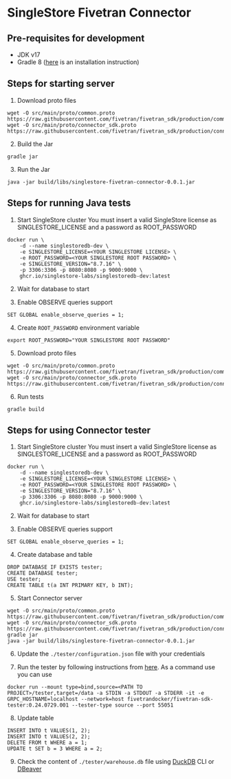 # SingleStore Fivetran Connector

## Pre-requisites for development

- JDK v17
- Gradle 8 ([here](https://gradle.org/install/#manually) is an installation instruction)

## Steps for starting server

1. Download proto files

```
wget -O src/main/proto/common.proto https://raw.githubusercontent.com/fivetran/fivetran_sdk/production/common.proto
wget -O src/main/proto/connector_sdk.proto https://raw.githubusercontent.com/fivetran/fivetran_sdk/production/connector_sdk.proto
```

2. Build the Jar

```
gradle jar
```

3. Run the Jar

```
java -jar build/libs/singlestore-fivetran-connector-0.0.1.jar
```

## Steps for running Java tests

1. Start SingleStore cluster
   You must insert a valid SingleStore license as SINGLESTORE_LICENSE and a password as
   ROOT_PASSWORD

```
docker run \
    -d --name singlestoredb-dev \
    -e SINGLESTORE_LICENSE=<YOUR SINGLESTORE LICENSE> \
    -e ROOT_PASSWORD=<YOUR SINGLESTORE ROOT PASSWORD> \
    -e SINGLESTORE_VERSION="8.7.16" \
    -p 3306:3306 -p 8080:8080 -p 9000:9000 \
    ghcr.io/singlestore-labs/singlestoredb-dev:latest
```

2. Wait for database to start

3. Enable OBSERVE queries support

```
SET GLOBAL enable_observe_queries = 1;
```

4. Create `ROOT_PASSWORD` environment variable

```
export ROOT_PASSWORD="YOUR SINGLESTORE ROOT PASSWORD"
```

5. Download proto files

```
wget -O src/main/proto/common.proto https://raw.githubusercontent.com/fivetran/fivetran_sdk/production/common.proto
wget -O src/main/proto/connector_sdk.proto https://raw.githubusercontent.com/fivetran/fivetran_sdk/production/connector_sdk.proto
```

6. Run tests

```
gradle build
```

## Steps for using Connector tester

1. Start SingleStore cluster
   You must insert a valid SingleStore license as SINGLESTORE_LICENSE and a password as
   ROOT_PASSWORD

```
docker run \
    -d --name singlestoredb-dev \
    -e SINGLESTORE_LICENSE=<YOUR SINGLESTORE LICENSE> \
    -e ROOT_PASSWORD=<YOUR SINGLESTORE ROOT PASSWORD> \
    -e SINGLESTORE_VERSION="8.7.16" \
    -p 3306:3306 -p 8080:8080 -p 9000:9000 \
    ghcr.io/singlestore-labs/singlestoredb-dev:latest
```

2. Wait for database to start

3. Enable OBSERVE queries support

```
SET GLOBAL enable_observe_queries = 1;
```

4. Create database and table

```
DROP DATABASE IF EXISTS tester;
CREATE DATABASE tester;
USE tester;
CREATE TABLE t(a INT PRIMARY KEY, b INT);
```

5. Start Connector server

```
wget -O src/main/proto/common.proto https://raw.githubusercontent.com/fivetran/fivetran_sdk/production/common.proto
wget -O src/main/proto/connector_sdk.proto https://raw.githubusercontent.com/fivetran/fivetran_sdk/production/connector_sdk.proto
gradle jar
java -jar build/libs/singlestore-fivetran-connector-0.0.1.jar
```

6. Update the `./tester/configuration.json` file with your credentials

7. Run the tester by following instructions
   from [here](https://github.com/fivetran/fivetran_sdk/blob/main/tools/destination-tester/README.md).
   As a command use you can use

```
docker run --mount type=bind,source=<PATH TO PROJECT>/tester,target=/data -a STDIN -a STDOUT -a STDERR -it -e GRPC_HOSTNAME=localhost --network=host fivetrandocker/fivetran-sdk-tester:0.24.0729.001 --tester-type source --port 55051
```

8. Update table

```
INSERT INTO t VALUES(1, 2);
INSERT INTO t VALUES(2, 2);
DELETE FROM t WHERE a = 1;
UPDATE t SET b = 3 WHERE a = 2;
```

9. Check the content of `./tester/warehouse.db` file
   using [DuckDB](https://duckdb.org/docs/api/cli/overview.html) CLI
   or [DBeaver](https://duckdb.org/docs/guides/sql_editors/dbeaver)
